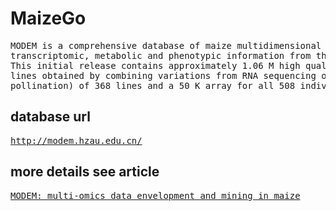 # MaizeGo
<pre>
MODEM is a comprehensive database of maize multidimensional omics data, including genomic, 
transcriptomic, metabolic and phenotypic information from the cellular to individual plant level. 
This initial release contains approximately 1.06 M high quality SNPs for 508 diverse inbred 
lines obtained by combining variations from RNA sequencing on whole kernels (15 days after 
pollination) of 368 lines and a 50 K array for all 508 individuals.</pre>
## database url
<pre><a href='http://modem.hzau.edu.cn/'>http://modem.hzau.edu.cn/</a></pre>
## more details see article
<pre><a href='https://academic.oup.com/database/article-lookup/doi/10.1093/database/baw117'>MODEM: multi-omics data envelopment and mining in maize</a></pre>
